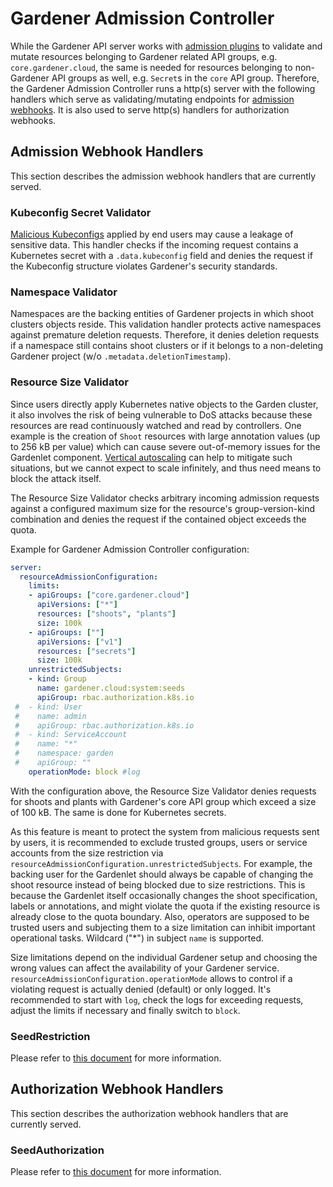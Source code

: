 # Gardener Admission Controller

While the Gardener API server works with [admission plugins](./apiserver_admission_plugins.md) to validate and mutate resources belonging to Gardener related API groups, e.g. `core.gardener.cloud`, the same is needed for resources belonging to non-Gardener API groups as well, e.g. `Secret`s in the `core` API group.
Therefore, the Gardener Admission Controller runs a http(s) server with the following handlers which serve as validating/mutating endpoints for [admission webhooks](https://kubernetes.io/docs/reference/access-authn-authz/extensible-admission-controllers/).
It is also used to serve http(s) handlers for authorization webhooks.

## Admission Webhook Handlers

This section describes the admission webhook handlers that are currently served.

### Kubeconfig Secret Validator

[Malicious Kubeconfigs](https://github.com/kubernetes/kubectl/issues/697) applied by end users may cause a leakage of sensitive data.
This handler checks if the incoming request contains a Kubernetes secret with a `.data.kubeconfig` field and denies the request if the Kubeconfig structure violates Gardener's security standards.

### Namespace Validator

Namespaces are the backing entities of Gardener projects in which shoot clusters objects reside.
This validation handler protects active namespaces against premature deletion requests.
Therefore, it denies deletion requests if a namespace still contains shoot clusters or if it belongs to a non-deleting Gardener project (w/o `.metadata.deletionTimestamp`).

### Resource Size Validator

Since users directly apply Kubernetes native objects to the Garden cluster, it also involves the risk of being vulnerable to DoS attacks because these resources are read continuously watched and read by controllers.
One example is the creation of `Shoot` resources with large annotation values (up to 256 kB per value) which can cause severe out-of-memory issues for the Gardenlet component.
[Vertical autoscaling](https://github.com/kubernetes/autoscaler/tree/master/vertical-pod-autoscaler) can help to mitigate such situations, but we cannot expect to scale infinitely, and thus need means to block the attack itself.

The Resource Size Validator checks arbitrary incoming admission requests against a configured maximum size for the resource's group-version-kind combination and denies the request if the contained object exceeds the quota.

Example for Gardener Admission Controller configuration:
```yaml
server:
  resourceAdmissionConfiguration:
    limits:
    - apiGroups: ["core.gardener.cloud"]
      apiVersions: ["*"]
      resources: ["shoots", "plants"]
      size: 100k
    - apiGroups: [""]
      apiVersions: ["v1"]
      resources: ["secrets"]
      size: 100k
    unrestrictedSubjects:
    - kind: Group
      name: gardener.cloud:system:seeds
      apiGroup: rbac.authorization.k8s.io
 #  - kind: User
 #    name: admin
 #    apiGroup: rbac.authorization.k8s.io
 #  - kind: ServiceAccount
 #    name: "*"
 #    namespace: garden
 #    apiGroup: ""
    operationMode: block #log
```

With the configuration above, the Resource Size Validator denies requests for shoots and plants with Gardener's core API group which exceed a size of 100 kB. The same is done for Kubernetes secrets.

As this feature is meant to protect the system from malicious requests sent by users, it is recommended to exclude trusted groups, users or service accounts from the size restriction via `resourceAdmissionConfiguration.unrestrictedSubjects`.
For example, the backing user for the Gardenlet should always be capable of changing the shoot resource instead of being blocked due to size restrictions.
This is because the Gardenlet itself occasionally changes the shoot specification, labels or annotations, and might violate the quota if the existing resource is already close to the quota boundary.
Also, operators are supposed to be trusted users and subjecting them to a size limitation can inhibit important operational tasks.
Wildcard ("*") in subject `name` is supported.

Size limitations depend on the individual Gardener setup and choosing the wrong values can affect the availability of your Gardener service.
`resourceAdmissionConfiguration.operationMode` allows to control if a violating request is actually denied (default) or only logged.
It's recommended to start with `log`, check the logs for exceeding requests, adjust the limits if necessary and finally switch to `block`.

### SeedRestriction

Please refer to [this document](../deployment/gardenlet_api_access.md) for more information.

## Authorization Webhook Handlers

This section describes the authorization webhook handlers that are currently served.

### SeedAuthorization

Please refer to [this document](../deployment/gardenlet_api_access.md) for more information.
